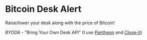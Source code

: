 # Bitcoin Desk Alert

Raise/lower your desk along with the price of Bitcoin!

_BYODA_ - "Bring Your Own Desk API" (I use [Pantheon](https://github.com/Nase00/pantheon) and [Close-it](https://github.com/Nase00/close-it))
